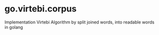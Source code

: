 # go.virtebi.corpus
Implementation Virtebi Algorithm by split joined words, into readable words in golang
